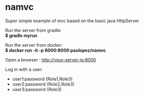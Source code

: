 # namvc

Super simple example of mvc based on the basic java HttpServer

<p>Run the server from gradle: </br><b>$ gradle myrun</b></p>

<p>Run the server from docker: </br><b>$ docker run -it -p 8000:8000 paulopez/namvc</b></p>

<p>Open a browser : <a href="http://your-server-ip:8000">http://your-server-ip:8000</a></p>

<p>Log in with a user: </p>
<ul>
<li>user1:password (Role1,Role3)</li>
<li>user2:password (Role2,Role3)</li>
<li>user3:password (Role3)</li>
